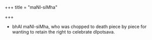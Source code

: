 +++
title = "maNI-siMha"

+++
- bhAI maNI-siMha, who was chopped to death piece by piece for wanting to retain the right to celebrate dIpotsava.
